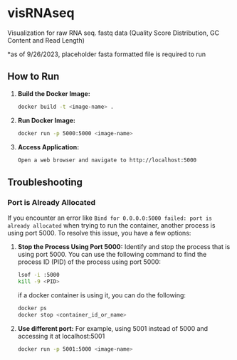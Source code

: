 # visRNAseq
Visualization for raw RNA seq. fastq data (Quality Score Distribution, GC Content and Read Length)

*as of 9/26/2023, placeholder fasta formatted file is required to run

## How to Run

1. **Build the Docker Image:**
   ```sh
   docker build -t <image-name> .

2. **Run Docker Image:**
   ```sh
   docker run -p 5000:5000 <image-name>

3. **Access Application:**
   ```sh
   Open a web browser and navigate to http://localhost:5000

## Troubleshooting

### Port is Already Allocated

If you encounter an error like `Bind for 0.0.0.0:5000 failed: port is already allocated` when trying to run the container, another process is using port 5000.
To resolve this issue, you have a few options:

1. **Stop the Process Using Port 5000:**
   Identify and stop the process that is using port 5000. You can use the following command to find the process ID (PID) of the process using port 5000:
   ```sh
   lsof -i :5000
   kill -9 <PID>
   ```
   if a docker container is using it, you can do the following:
   ```sh
   docker ps
   docker stop <container_id_or_name>
   ```
   
3. **Use different port:**
   For example, using 5001 instead of 5000 and accessing it at localhost:5001
   ```sh
   docker run -p 5001:5000 <image-name>
